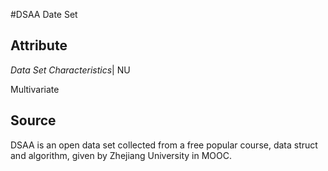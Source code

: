 #DSAA Date Set
## Attribute 
*Data Set Characteristics*|   NU

Multivariate
## Source 
DSAA is an open data set collected from a free popular course, data struct and algorithm, given by Zhejiang University in MOOC.
